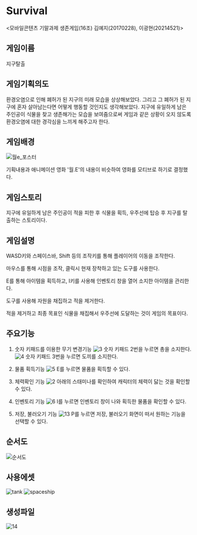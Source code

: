 # Survival 
<모바일콘텐츠 기말과제 생존게임(16조)
김예지(20170228), 이광현(20214521)>

## 게임이름
지구탈출

## 게임기획의도
환경오염으로 인해 폐허가 된 지구의 미래 모습을 상상해보았다. 그리고 그 폐허가 된 지구에 혼자 살아남는다면 어떻게 행동할 것인지도 생각해보았다.
지구에 유일하게 남은 주인공이 식물을 찾고 생존해가는 모습을 보여줌으로써 게임과 같은 상황이 오지 않도록 환경오염에 대한 경각심을 느끼게 해주고자 한다.

## 게임배경
![월e_포스터](https://user-images.githubusercontent.com/84300945/121641802-9d86e500-caca-11eb-8311-7f42e3565bea.jpg)

기획내용과 애니메이션 영화 '월.E'의 내용이 비슷하여 영화를 모티브로 하기로 결정했다.

## 게임스토리
지구에 유일하게 남은 주인공이 적을 피한 후 식물을 획득, 우주선에 탑승 후 지구를 탈출하는 스토리이다.

## 게임설명
WASD키와 스페이스바, Shift 등의 조작키를 통해 플레이어의 이동을 조작한다.

마우스를 통해 시점을 조작, 클릭시 현재 장착하고 있는 도구를 사용한다.

E를 통해 아이템을 획득하고, I키를 사용해 인벤토리 창을 열어 소지한 아이템을 관리한다.

도구를 사용해 자원을 채집하고 적을 제거한다.

적을 제거하고 최종 목표인 식물을 채집해서 우주선에 도달하는 것이 게임의 목표이다.

## 주요기능
1) 숫자 키패드를 이용한 무기 변경기능
![3](https://user-images.githubusercontent.com/84300945/121804951-fa79cb00-cc83-11eb-9b9c-6da6a7551e0c.PNG)
숫자 키패드 2번을 누르면 총을 소지한다.
![4](https://user-images.githubusercontent.com/84300945/121804954-fc438e80-cc83-11eb-87b1-1494d319159e.PNG)
숫자 키패드 3번을 누르면 도끼를 소지한다.

2) 물품 획득기능
![5](https://user-images.githubusercontent.com/84300945/121804956-fd74bb80-cc83-11eb-9408-7e0c8bea36e7.PNG)
E를 누르면 물품을 획득할 수 있다.

3) 체력확인 기능
![2](https://user-images.githubusercontent.com/84300945/121804950-f8b00780-cc83-11eb-9aaf-cdc97ef331bf.PNG)
아래의 스태미나를 확인하여 캐릭터의 체력이 닳는 것을 확인할 수 있다.

4) 인벤토리 기능
![6](https://user-images.githubusercontent.com/84300945/121804958-ffd71580-cc83-11eb-8507-837f80db0100.PNG)
I를 누르면 인벤토리 창이 나와 획득한 물품을 확인할 수 있다.

5) 저장, 불러오기 기능
![13](https://user-images.githubusercontent.com/84300945/121804985-13827c00-cc84-11eb-8096-c92cdd126a90.PNG)
P를 누르면 저장, 불러오기 화면이 떠서 원하는 기능을 선택할 수 있다.

## 순서도
![순서도](https://user-images.githubusercontent.com/84300945/120951333-90dd5680-c783-11eb-8731-75dc7f688982.PNG)

## 사용에셋
![tank](https://user-images.githubusercontent.com/84656270/121800439-d959b000-cc6c-11eb-80f0-711bbe929c1b.PNG)
![spaceship](https://user-images.githubusercontent.com/84656270/121800445-e24a8180-cc6c-11eb-9fae-e3eab5b4595a.PNG)

## 생성파일
![14](https://user-images.githubusercontent.com/84300945/121804361-ee403e80-cc80-11eb-9c3e-12ecdd6fea35.PNG)
